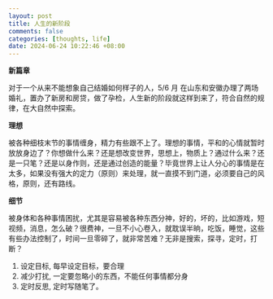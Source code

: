 ```yaml
---
layout: post
title: 人生的新阶段
comments: false
categories: [thoughts, life]
date: 2024-06-24 10:22:46 +08:00
---
```


**新篇章**

对于一个从来不能想象自己结婚如何样子的人，5/6 月 在山东和安徽办理了两场婚礼，置办了新房和房贷，做了孕检，人生新的阶段就这样到来了，符合自然的规律，在大自然中探索。

**理想**

被各种细枝末节的事情缠身，精力有些跟不上了。理想的事情，平和的心情就暂时放放身边了？你想做什么来？还是想改变世界，思想上，物质上？通过什么来？还是一只笔？还是以身作则，还是通过创造的能量？毕竟世界上让人分心的事情是在太多，如果没有强大的定力（原则）来处理，就一直摸不到门道，必须要自己的风格，原则，还有路线。

**细节**

被身体和各种事情困扰，尤其是容易被各种东西分神，好的，坏的，比如游戏，短视频，消息，怎么破？很费神，一旦不小心卷入，就耽误半晌，吃饭，睡觉，这些有些办法控制了，时间一旦零碎了，就非常苦难？无非是搜索，探寻，定时，打断？
1. 设定目标, 每早设定目标，要合理
2. 减少打扰, 一定要忽略小的东西，不能任何事情都分身
3. 定时反思, 定时写随笔了。